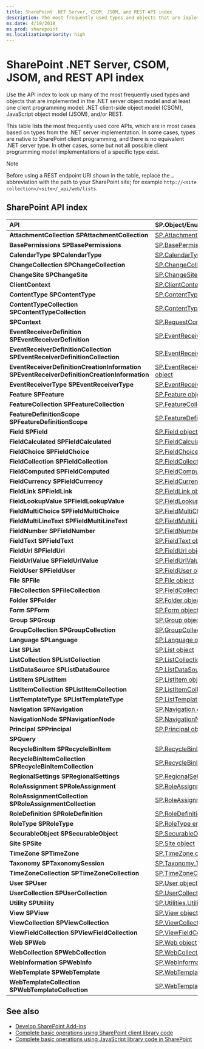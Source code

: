 ```yaml
---
title: SharePoint .NET Server, CSOM, JSOM, and REST API index
description: The most frequently used types and objects that are implemented in the .NET server object model and at least one client programming model.
ms.date: 4/19/2018
ms.prod: sharepoint
ms.localizationpriority: high
---
```


# SharePoint .NET Server, CSOM, JSOM, and REST API index

Use the API index to look up many of the most frequently used types and objects that are implemented in the .NET server object model and at least one client programming model: .NET client-side object model (CSOM), JavaScript object model (JSOM), and/or REST.

This table lists the most frequently used core APIs, which are in most cases based on types from the .NET server implementation. In some cases, types are native to SharePoint client programming, and there is no equivalent .NET server type. In other cases, some but not all possible client programming model implementations of a specific type exist.

> [!NOTE] 
> Before using a REST endpoint URI shown in the table, replace the `…` abbreviation with the path to your SharePoint site; for example `http://<site collection>/<site>/_api/web/lists`.
 
 
## SharePoint API index

| API   | SP.Object/Enumeration (sp.js)   | REST Endpoint      |
| :------------- | :--------------------- | :-------------- |
| **AttachmentCollection** **SPAttachmentCollection**                                             | [SP.AttachmentCollection](https://msdn.microsoft.com/library/28247ba7-eeaf-e1fc-0609-fb4c39b5d53c%28Office.15%29.aspx)                              | `…/_api/web/lists('<list id>')/items(<item id>)/attachmentfiles`                                                                                                |
| **BasePermissions** **SPBasePermissions**                                                       | [SP.BasePermissions object](https://msdn.microsoft.com/library/40349d51-1068-08c6-8ba4-b23ee58396c4%28Office.15%29.aspx)                            | N/A                                                                                                                                                             |
| **CalendarType** **SPCalendarType**                                                             | [SP.CalendarType enumeration](https://msdn.microsoft.com/library/33242ef7-1300-b534-6e8e-c5df1a3df85b%28Office.15%29.aspx)                          | N/A                                                                                                                                                             |
| **ChangeCollection** **SPChangeCollection**                                                     | [SP.ChangeCollection object](https://msdn.microsoft.com/library/528b8776-f295-77ff-5403-a3556b4f3081%28Office.15%29.aspx)                           | `…/_api/web/getchanges(changequery)`                                                                                                                            |
| **ChangeSite** **SPChangeSite**                                                                 | [SP.ChangeSite enumeration](https://msdn.microsoft.com/library/fab86803-f106-97d0-6e97-696c91f210cd%28Office.15%29.aspx)                            | N/A                                                                                                                                                             |
| **ClientContext**                                                                               | [SP.ClientContext object](https://msdn.microsoft.com/library/662619d3-60b9-92a8-5da7-b481c9b73c79%28Office.15%29.aspx)                              | `…/_api/contextinfo`                                                                                                                                            |
| **ContentType** **SPContentType**                                                               | [SP.ContentType object](https://msdn.microsoft.com/library/5418f5ad-8a47-3bf7-a8ac-99b10ba04294%28Office.15%29.aspx)                                | `…/_api/web/contenttypes('<content type id>')`                                                                                                                  |
| **ContentTypeCollection** **SPContentTypeCollection**                                           | [SP.ContentTypeCollection object](https://msdn.microsoft.com/library/e89cc14d-40ea-5e7a-c3db-efe7e6697445%28Office.15%29.aspx)                      | `…/_api/web/contenttypes`                                                                                                                                       |
| **SPContext**                                                                                   | [SP.RequestContext object](https://msdn.microsoft.com/library/7bf846f5-e049-ca89-14b7-cf9fed8a82f1%28Office.15%29.aspx)                             | N/A                                                                                                                                                             |
| **EventReceiverDefinition** **SPEventReceiverDefinition**                                       | [SP.EventReceiverDefinition object](https://msdn.microsoft.com/library/7d78e562-fb0e-2e87-aa47-022aa0c5848c%28Office.15%29.aspx)                    | `…/_api/web/eventreceivers`                                                                                                                                     |
| **EventReceiverDefinitionCollection** **SPEventReceiverDefinitionCollection**                   | [SP.EventReceiverDefinitionCollection object](https://msdn.microsoft.com/library/1a495e76-00ab-4e20-e824-c3612458448d%28Office.15%29.aspx)          | `…/_api/web/eventreceivers(eventreceiverid)`                                                                                                                    |
| **EventReceiverDefinitionCreationInformation** **SPEventReceiverDefinitionCreationInformation** | [SP.EventReceiverDefinitionCreationInformation object](https://msdn.microsoft.com/library/38382946-d098-b658-306f-019ee4d0e15e%28Office.15%29.aspx) | N/A                                                                                                                                                             |
| **EventReceiverType** **SPEventReceiverType**                                                   | [SP.EventReceiverType enumeration](https://msdn.microsoft.com/library/8b4db240-9814-052c-fb67-1e840b610969%28Office.15%29.aspx)                     | N/A                                                                                                                                                             |
| **Feature** **SPFeature**                                                                       | [SP.Feature object](https://msdn.microsoft.com/library/e998df87-9250-17d1-737d-a37092f36ec8%28Office.15%29.aspx)                                    | `…/_api/web/features(featureid)`                                                                                                                                |
| **FeatureCollection** **SPFeatureCollection**                                                   | [SP.FeatureCollection object](https://msdn.microsoft.com/library/ab02330d-3102-8342-5641-a9a4f6a48772%28Office.15%29.aspx)                          | `…/_api/web/features`                                                                                                                                           |
| **FeatureDefinitionScope** **SPFeatureDefinitionScope**                                         | [SP.FeatureDefinitionScope enumeration](https://msdn.microsoft.com/library/574f7613-5707-d0ad-dc72-02d639a299ff%28Office.15%29.aspx)                | N/A                                                                                                                                                             |
| **Field** **SPField**                                                                           | [SP.Field object](https://msdn.microsoft.com/library/d1e50cda-8d5e-47aa-8c78-23b1707dca04%28Office.15%29.aspx)                                      | […/_api/web/fields('<field id>')](https://msdn.microsoft.com/library/dn600182.aspx#bk_Field)                                                              |
| **FieldCalculated** **SPFieldCalculated**                                                       | [SP.FieldCalculated object](https://msdn.microsoft.com/library/40a5b764-f1be-482b-7779-88e9bbb3f70a%28Office.15%29.aspx)                            | […/_api/web/fields('<field id>')](https://msdn.microsoft.com/library/dn600182.aspx#FieldCalculated%20resource)                                            |
| **FieldChoice** **SPFieldChoice**                                                               | [SP.FieldChoice object](https://msdn.microsoft.com/library/4521054f-8b98-892a-1e4f-016684e2872f%28Office.15%29.aspx)                                | […/_api/web/fields('<field id>')](https://msdn.microsoft.com/library/dn600182.aspx#FieldMultiChoice,%20FieldChoice,%20and%20FieldRatingScale%20resources) |
| **FieldCollection** **SPFieldCollection**                                                       | [SP.FieldCollection object](https://msdn.microsoft.com/library/db532e07-a4e8-d2f8-4ac8-c14de4adc761%28Office.15%29.aspx)                            | […/_api/web/fields](https://msdn.microsoft.com/library/dn600182.aspx#FieldCollection%20resource)                                                          |
| **FieldComputed** **SPFieldComputed**                                                           | [SP.FieldComputed object](https://msdn.microsoft.com/library/c00fcb21-1aab-6aff-cc9c-a7b1c9cd70f6%28Office.15%29.aspx)                              | […/_api/web/fields('<field id>')](https://msdn.microsoft.com/library/dn600182.aspx#FieldComputed%20resource)                                              |
| **FieldCurrency** **SPFieldCurrency**                                                           | [SP.FieldCurrency object](https://msdn.microsoft.com/library/aef1c982-fb34-3c5c-a6dc-659fd16b32e7%28Office.15%29.aspx)                              | […/_api/web/fields('<field id>')](https://msdn.microsoft.com/library/dn600182.aspx#FieldNumber%20and%20FieldCurrency%20resources)                         |
| **FieldLink** **SPFieldLink**                                                                   | [SP.FieldLink object](https://msdn.microsoft.com/library/5dc71a19-3260-20fa-73ed-3de3cde37825%28Office.15%29.aspx)                                  | `…/_api/web/contenttypes('<content type id>')/fieldlinks('<field link id>')`                                                                                    |
| **FieldLookupValue** **SPFieldLookupValue**                                                     | [SP.FieldLookup object](https://msdn.microsoft.com/library/275b256e-1192-75f5-b604-ec002448be02%28Office.15%29.aspx)                                | N/A                                                                                                                                                             |
| **FieldMultiChoice** **SPFieldMultiChoice**                                                     | [SP.FieldMultiChoice object](https://msdn.microsoft.com/library/a9546014-715a-ed57-993f-bbe237f92880%28Office.15%29.aspx)                           | […/_api/web/fields('<field id>')](https://msdn.microsoft.com/library/dn600182.aspx#FieldMultiChoice,%20FieldChoice,%20and%20FieldRatingScale%20resources) |
| **FieldMultiLineText** **SPFieldMultiLineText**                                                 | [SP.FieldMultiLineText object](https://msdn.microsoft.com/library/52d130f2-6858-3aa1-88ce-d5b73eccd150%28Office.15%29.aspx)                         | […/_api/web/fields('<field id>')](https://msdn.microsoft.com/library/dn600182.aspx#FieldMultiLineText%20resource)                                         |
| **FieldNumber** **SPFieldNumber**                                                               | [SP.FieldNumber object](https://msdn.microsoft.com/library/1c3d179f-21a7-66cc-ea16-3341ea50f395%28Office.15%29.aspx)                                | […/_api/web/fields('<field id>')](https://msdn.microsoft.com/library/dn600182.aspx#FieldNumber%20and%20FieldCurrency%20resources)                         |
| **FieldText** **SPFieldText**                                                                   | [SP.FieldText object](https://msdn.microsoft.com/library/ba9a623c-b387-862d-eb1b-eb9d7fd9e04e%28Office.15%29.aspx)                                  | […/_api/web/fields('<field id>')](https://msdn.microsoft.com/library/dn600182.aspx#FieldText%20resource)                                                  |
| **FieldUrl** **SPFieldUrl**                                                                     | [SP.FieldUrl object](https://msdn.microsoft.com/library/4eeff596-fa18-d21e-8cc0-fd8463fb5351%28Office.15%29.aspx)                                   | […/_api/web/fields('<field id>')](https://msdn.microsoft.com/library/dn600182.aspx#FieldUrl%20resource)                                                   |
| **FieldUrlValue** **SPFieldUrlValue**                                                           | [SP.FieldUrlValue object](https://msdn.microsoft.com/library/3866f4a6-8fda-586a-ecdc-0c7e7d7ad44b%28Office.15%29.aspx)                              | N/A                                                                                                                                                             |
| **FieldUser** **SPFieldUser**                                                                   | [SP.FieldUser object](https://msdn.microsoft.com/library/9058425f-b35a-b8a3-d5d1-b2abdbf08576%28Office.15%29.aspx)                                  | […/_api/web/fields('<field id>')](https://msdn.microsoft.com/library/dn600182.aspx#FieldLookup%20and%20FieldUser%20resources)                             |
| **File** **SPFile**                                                                             | [SP.File object](https://msdn.microsoft.com/library/860609d0-d317-41ca-9164-159e522d07cb%28Office.15%29.aspx)                                       | […/_api/web/getfilebyserverrelativeurl('/<folder name>/<file name>')](https://msdn.microsoft.com/library/dn450841.aspx#File%20resource)                   |
| **FileCollection** **SPFileCollection**                                                         | [SP.FieldCollection object](https://msdn.microsoft.com/library/db532e07-a4e8-d2f8-4ac8-c14de4adc761%28Office.15%29.aspx)                            | […/_api/web/getfolderbyserverrelativeurl('/<folder name>')/files](https://msdn.microsoft.com/library/dn450841.aspx#FileCollection%20resource)             |
| **Folder** **SPFolder**                                                                         | [SP.Folder object](https://msdn.microsoft.com/library/60117e9d-6e9c-8aa9-be9f-a287bc1f547f%28Office.15%29.aspx)                                     | […/_api/web/getfolderbyserverrelativeurl('/<folder name>')](https://msdn.microsoft.com/library/dn450841.aspx#Folder%20resource)                           |
| **Form** **SPForm**                                                                             | [SP.Form object](https://msdn.microsoft.com/library/8d5429c4-c218-a17e-51ee-1d34914d5550%28Office.15%29.aspx)                                       | `…/_api/web/lists(guid'<list id>')/forms('<form id>')`                                                                                                          |
| **Group** **SPGroup** | [SP.Group object](https://msdn.microsoft.com/library/763a2172-1d66-cf41-4121-d26902e6f42a%28Office.15%29.aspx) | […/_api/web/sitegroups(<group id>)](https://msdn.microsoft.com/library/dn531432.aspx#Group%20resource) |
| **GroupCollection** **SPGroupCollection**                                                       | [SP.GroupCollection object](https://msdn.microsoft.com/library/c20fa978-7e6c-e9f6-b169-852872b982e6%28Office.15%29.aspx)                            | […/_api/web/sitegroups](https://msdn.microsoft.com/library/dn531432.aspx#GroupCollection%20resource)                                                      |
| **Language** **SPLanguage**                                                                     | [SP.Language object](https://msdn.microsoft.com/library/072936e7-a23f-f4ea-9c6d-c484b3ba1d25%28Office.15%29.aspx)                                   | N/A                                                                                                                                                             |
| **List** **SPList** | [SP.List object](https://msdn.microsoft.com/library/6d4b1a5d-0600-87d3-757d-360679d937dc%28Office.15%29.aspx) | […/_api/web/lists(guid'<list id>')](https://msdn.microsoft.com/library/dn531433.aspx#List%20resource) |
| **ListCollection** **SPListCollection**                                                         | [SP.ListCollection object](https://msdn.microsoft.com/library/abc4fe81-3b0f-dffb-dba5-638c3f58268a%28Office.15%29.aspx)                             | […/_api/web/lists](https://msdn.microsoft.com/library/dn531433.aspx#ListCollection%20resource)                                                            |
| **ListDataSource** **SPListDataSource**                                                         | [SP.ListDataSource object](https://msdn.microsoft.com/library/099059ae-2261-e3f5-d8f2-7dbcbadeff21%28Office.15%29.aspx)                             | N/A                                                                                                                                                             |
| **ListItem** **SPListItem**                                                                     | [SP.ListItem object](https://msdn.microsoft.com/library/3ea127c9-6cba-fe11-2193-ff2dc5c02fbf%28Office.15%29.aspx)                                   | […/_api/web/lists(guid'<list id>')/items(<item id>)](https://msdn.microsoft.com/library/dn531433.aspx#ListItem%20resource)                                |
| **ListItemCollection** **SPListItemCollection**                                                 | [SP.ListItemCollection object](https://msdn.microsoft.com/library/05107bcd-32d5-b2a5-05d2-12152441c1fc%28Office.15%29.aspx)                         | […/_api/web/lists(guid'<list id>')/items](https://msdn.microsoft.com/library/dn531433.aspx#ListItemCollection%20resource)                                 |
| **ListTemplateType** **SPListTemplateType**                                                     | [SP.ListTemplateType enumeration](https://msdn.microsoft.com/library/1ccbd999-9415-8449-6b38-aadb9549f384%28Office.15%29.aspx)                      | N/A                                                                                                                                                             |
| **Navigation** **SPNavigation**                                                                 | [SP.Navigation object](https://msdn.microsoft.com/library/22777706-0bf1-ae70-0d99-529e643a2f31%28Office.15%29.aspx)                                 | `…/_api/web/navigation`                                                                                                                                         |
| **NavigationNode** **SPNavigationNode**                                                         | [SP.NavigationNode object](https://msdn.microsoft.com/library/ec8a4fe0-6996-dba3-f565-4333c5046311%28Office.15%29.aspx)                             | N/A                                                                                                                                                             |
| **Principal** **SPPrincipal**                                                                   | [SP.Principal object](https://msdn.microsoft.com/library/2d89b994-f692-7b2c-0cd0-be586586d70a%28Office.15%29.aspx)                                  | N/A                                                                                                                                                             |
| **SPQuery**                                                                                     |                                                                                                                                                    | N/A                                                                                                                                                             |
| **RecycleBinItem** **SPRecycleBinItem**                                                         | [SP.RecycleBinItem object](https://msdn.microsoft.com/library/4109c8f7-2dbe-95db-a0b2-064da24f4ed9%28Office.15%29.aspx)                             | `…/_api/web/RecycleBin(recyclebinitemid)`                                                                                                                       |
| **RecycleBinItemCollection** **SPRecycleBinItemCollection**                                     | [SP.RecycleBinItemCollection object](https://msdn.microsoft.com/library/e182d87a-b0be-dc3e-ba9e-69f9148e9366%28Office.15%29.aspx)                   | `…/_api/web/RecycleBin`                                                                                                                                         |
| **RegionalSettings** **SPRegionalSettings**                                                     | [SP.RegionalSettings object](https://msdn.microsoft.com/library/fcf7b8c8-c595-8646-6d60-7ae27084848d%28Office.15%29.aspx)                           | `…/_api/web/RegionalSettings`                                                                                                                                   |
| **RoleAssignment** **SPRoleAssignment** | [SP.RoleAssignment object](https://msdn.microsoft.com/library/5dd76bb3-c0a0-a3b8-8263-723fe3d542f8%28Office.15%29.aspx) | […/_api/web/roleassignments(<principal id>)](https://msdn.microsoft.com/library/dn531432.aspx#RoleAssignment%20resource) |
| **RoleAssignmentCollection** **SPRoleAssignmentCollection**                                     | [SP.RoleAssignmentCollection object](https://msdn.microsoft.com/library/ec84c668-9eca-45e8-40ae-8d9ac283d3b1%28Office.15%29.aspx)                   | […/_api/web/roleassignments](https://msdn.microsoft.com/library/dn531432.aspx#RoleAssignmentCollection%20resource)                                        |
| **RoleDefinition** **SPRoleDefinition** | [SP.RoleDefinition object](https://msdn.microsoft.com/library/a7871c97-07d9-b63f-bdb8-6812adb82be8%28Office.15%29.aspx) | […/_api/web/roledefinitions(<role definition id>)](https://msdn.microsoft.com/library/dn531432.aspx#RoleDefinition%20resource) |
| **RoleType** **SPRoleType**                                                                     | [SP.RoleType enumeration](https://msdn.microsoft.com/library/c2c0149f-6b90-9cd5-73d8-5ee3ab9c2ca9%28Office.15%29.aspx)                              | N/A                                                                                                                                                             |
| **SecurableObject** **SPSecurableObject**                                                       | [SP.SecurableObject object](https://msdn.microsoft.com/library/6b9c310e-2a80-9bff-540b-28d54b37c841%28Office.15%29.aspx)                            | N/A                                                                                                                                                             |
| **Site** **SPSite**                                                                             | [SP.Site object](https://msdn.microsoft.com/library/d3169eb6-882f-180a-2159-34301f66746a%28Office.15%29.aspx)                                       | `…/_api/site`                                                                                                                                                   |
| **TimeZone** **SPTimeZone**                                                                     | [SP.TimeZone object](https://msdn.microsoft.com/library/5bef51e2-c86c-1821-0462-0749e77f9be3%28Office.15%29.aspx)                                   | `…/_api/web/RegionalSettings/TimeZones(timzoneid)`                                                                                                              |
| **Taxonomy** **SPTaxonomySession**                                                                     | [SP.Taxonomy.TaxonomySession object](https://msdn.microsoft.com/library/office/dn312543.aspx)                                   | NA                                                                                                              |
| **TimeZoneCollection** **SPTimeZoneCollection**                                                 | [SP.TimeZoneCollection object](https://msdn.microsoft.com/library/95b45caa-c88f-2f53-c99e-738859d7bb93%28Office.15%29.aspx)                         | `…/_api/web/RegionalSettings/TimeZones`                                                                                                                         |
| **User** **SPUser**                                                                             | [SP.User object](https://msdn.microsoft.com/library/d36be210-3c1d-c589-e703-1ad66156dc18%28Office.15%29.aspx)                                       | […/_api/web/siteusers(@v)?@v='<login name>'](https://msdn.microsoft.com/library/dn531432.aspx#User%20resource)                                            |
| **UserCollection** **SPUserCollection**                                                         | [SP.UserCollection object](https://msdn.microsoft.com/library/1bb7bd28-4f19-a8a7-762f-3887c2b8ef7d%28Office.15%29.aspx)                             | […/_api/web/sitegroups(<group id>)/users](https://msdn.microsoft.com/library/dn531432.aspx#UserCollection%20resource)                                     |
| **Utility** **SPUtility**                                                                       | [SP.Utilities.Utility object (sp.js)](https://msdn.microsoft.com/library/57148667-64ff-7fed-8665-03226e70a96b%28Office.15%29.aspx)                  | N/A                                                                                                                                                             |
| **View** **SPView**                                                                             | [SP.View object (sp.js)](https://msdn.microsoft.com/library/7b97ecb8-47cc-5c76-231f-81fa4ccae30a%28Office.15%29.aspx)                               | […/_api/web/lists(guid'<list id>')/views('<view id>')](https://msdn.microsoft.com/library/dn531433.aspx#bk_View)                                          |
| **ViewCollection** **SPViewCollection**                                                         | [SP.ViewCollection object](https://msdn.microsoft.com/library/3b0214c7-17b3-152c-78fa-a7a01e8b679a%28Office.15%29.aspx)                             | […/_api/web/lists(guid'<list id>')/views](https://msdn.microsoft.com/library/dn531433.aspx#ViewCollection%20resource)                                     |
| **ViewFieldCollection** **SPViewFieldCollection**                                               | [SP.ViewFieldCollection object](https://msdn.microsoft.com/library/05cab807-0609-5881-4119-bea2623eb01d%28Office.15%29.aspx)                        | […/_api/web/lists(guid'<list id>')/views('<view id>')/fields](https://msdn.microsoft.com/library/dn531433.aspx#ViewFieldCollection%20resource)            |
| **Web** **SPWeb**                                                                               | [SP.Web object](https://msdn.microsoft.com/library/3685fd38-a11d-f07c-c042-13efc6473ba5%28Office.15%29.aspx)                                        | […/_api/web](https://msdn.microsoft.com/library/dn499819.aspx#Web%20resource)                                                                             |
| **WebCollection** **SPWebCollection**                                                           | [SP.WebCollection object](https://msdn.microsoft.com/library/fa790853-9ced-0e79-4ce4-9228c336d770%28Office.15%29.aspx)                              | […/_api/web/webs](https://msdn.microsoft.com/library/dn499819.aspx#WebCollection%20resource)                                                              |
| **WebInformation** **SPWebInfo**                                                                | [SP.WebInformation object](https://msdn.microsoft.com/library/006ca57d-50c2-9605-c4ef-fee212aacd54%28Office.15%29.aspx)                             | `…/_api/web/webinfos('<web information id>')`                                                                                                                   |
| **WebTemplate** **SPWebTemplate**                                                               | [SP.WebTemplate object](https://msdn.microsoft.com/library/cd670582-20a3-30b7-20f5-758be6d838da%28Office.15%29.aspx)                                | `…/_api/web/GetAvailableWebTemplates(languageid,includecrosslanguage)/getbyname(templatename)`                                                                  |
| **WebTemplateCollection** **SPWebTemplateCollection**                                           | [SP.WebTemplateCollection object](https://msdn.microsoft.com/library/c6e8b2c8-4f0f-bfda-2626-49c59ef92844%28Office.15%29.aspx)                      | `…/_api/web/GetAvailableWebTemplates(languageid,includecrosslanguage)`                                                                                          |

## See also

- [Develop SharePoint Add-ins](develop-sharepoint-add-ins.md)
- [Complete basic operations using SharePoint client library code](complete-basic-operations-using-sharepoint-client-library-code.md)
- [Complete basic operations using JavaScript library code in SharePoint](complete-basic-operations-using-javascript-library-code-in-sharepoint.md)
